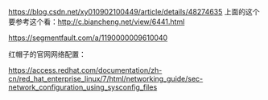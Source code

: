 https://blog.csdn.net/xy010902100449/article/details/48274635
上面的这个要参考这个看：http://c.biancheng.net/view/6441.html


https://segmentfault.com/a/1190000009610040





红帽子的官网网络配置：

https://access.redhat.com/documentation/zh-cn/red_hat_enterprise_linux/7/html/networking_guide/sec-network_configuration_using_sysconfig_files